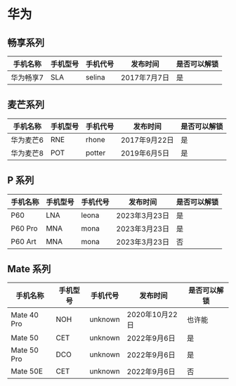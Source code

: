 # 华为

## 畅享系列
| 手机名称  | 手机型号 | 手机代号 | 发布时间     | 是否可以解锁 |
| --------- | -------- | -------- | ------------ | ------------ |
| 华为畅享7 | SLA      | selina   | 2017年7月7日 | 是           |

## 麦芒系列
| 手机名称  | 手机型号 | 手机代号 | 发布时间      | 是否可以解锁 |
| --------- | -------- | -------- | ------------- | ------------ |
| 华为麦芒6 | RNE      | rhone    | 2017年9月22日 | 是           |
| 华为麦芒8 | POT      | potter   | 2019年6月5日  | 是           |

## P 系列
| 手机名称 | 手机型号 | 手机代号 | 发布时间      | 是否可以解锁 |
| -------- | -------- | -------- | ------------- | ------------ |
| P60      | LNA      | leona    | 2023年3月23日 | 是           |
| P60 Pro  | MNA      | mona     | 2023年3月23日 | 是           |
| P60 Art  | MNA      | mona     | 2023年3月23日 | 否           |

## Mate 系列
| 手机名称    | 手机型号 | 手机代号 | 发布时间       | 是否可以解锁 |
| ----------- | -------- | -------- | -------------- | ------------ |
| Mate 40 Pro | NOH      | unknown  | 2020年10月22日 | 也许能       |
| Mate 50     | CET      | unknown  | 2022年9月6日   | 是           |
| Mate 50 Pro | DCO      | unknown  | 2022年9月6日   | 是           |
| Mate 50E    | CET      | unknown  | 2022年9月6日   | 否           |

